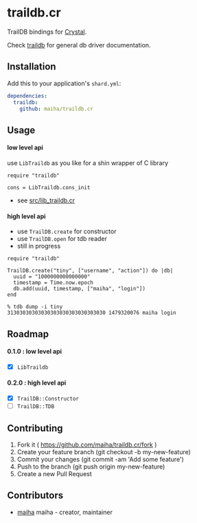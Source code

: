 # traildb.cr

TrailDB bindings for [Crystal](http://crystal-lang.org/).

Check [traildb](https://github.com/traildb/traildb) for general db driver documentation.

## Installation

Add this to your application's `shard.yml`:

```yaml
dependencies:
  traildb:
    github: maiha/traildb.cr
```

## Usage

#### low level api

use `LibTraildb` as you like for a shin wrapper of C library

```crystal
require "traildb"

cons = LibTraildb.cons_init
```

- see [src/lib_traildb.cr](src/lib_traildb.cr)

#### high level api

- use `TrailDB.create` for constructor
- use `TrailDB.open` for tdb reader
- still in progress

```crystal
require "traildb"

TrailDB.create("tiny", ["username", "action"]) do |db|
  uuid = "1000000000000000"
  timestamp = Time.now.epoch
  db.add(uuid, timestamp, ["maiha", "login"])
end
```

```shell
% tdb dump -i tiny
31303030303030303030303030303030 1479320076 maiha login
```

## Roadmap

#### 0.1.0 : low level api

- [x] `LibTraildb`

#### 0.2.0 : high level api

- [x] `TrailDB::Constructor`
- [ ] `TrailDB::TDB`

## Contributing

1. Fork it ( https://github.com/maiha/traildb.cr/fork )
2. Create your feature branch (git checkout -b my-new-feature)
3. Commit your changes (git commit -am 'Add some feature')
4. Push to the branch (git push origin my-new-feature)
5. Create a new Pull Request

## Contributors

- [maiha](https://github.com/maiha) maiha - creator, maintainer
